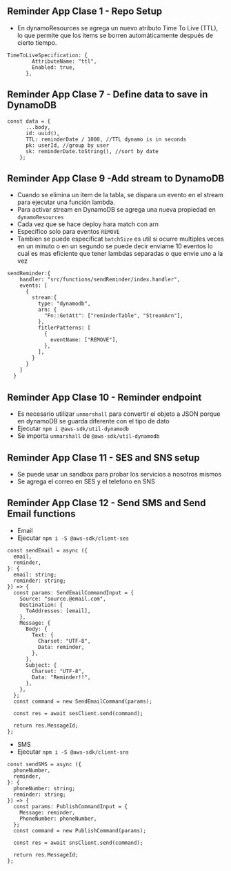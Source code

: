 ## Reminder App Clase 1 - Repo Setup

- En dynamoResources se agrega un nuevo atributo Time To Live (TTL), lo que permite que los items se borren automáticamente después de cierto tiempo.

```
TimeToLiveSpecification: {
        AttributeName: "ttl",
        Enabled: true,
      },
```

## Reminder App Clase 7 - Define data to save in DynamoDB

```
const data = {
      ...body,
      id: uuid(),
      TTL: reminderDate / 1000, //TTL dynamo is in seconds
      pk: userId, //group by user
      sk: reminderDate.toString(), //sort by date
    };
```

## Reminder App Clase 9 -Add stream to DynamoDB

- Cuando se elimina un item de la tabla, se dispara un evento en el stream para ejecutar una función lambda.
- Para activar stream en DynamoDB se agrega una nueva propiedad en `dynamoResources`
- Cada vez que se hace deploy hara match con arn
- Específico solo para eventos `REMOVE`
- Tambien se puede especificat `batchSize` es util si ocurre multiples veces en un minuto o en un segundo se puede decir enviame 10 eventos  lo cual es mas eficiente que tener lambdas separadas o que envie uno a la vez
```
sendReminder:{
    handler: "src/functions/sendReminder/index.handler",
    events: [
      {
        stream:{
          type: "dynamodb",
          arn: {
            "Fn::GetAtt": ["reminderTable", "StreamArn"],
          },
          fitlerPatterns: [
            {
              eventName: ["REMOVE"],
            },
          ],
        }
      }
    ]
  }
```

## Reminder App Clase 10 - Reminder endpoint
- Es necesario utilizar `unmarshall` para convertir el objeto a JSON porque en dynamoDB se guarda diferente con el tipo de dato
- Ejecutar `npm i @aws-sdk/util-dynamodb`
- Se importa `unmarshall` de `@aws-sdk/util-dynamodb`

## Reminder App Clase 11 - SES and SNS setup
- Se puede usar un sandbox para probar los servicios a nosotros mismos
- Se agrega el correo en SES y el telefono en SNS

## Reminder App Clase 12 - Send SMS and Send Email functions
- Email
- Ejecutar `npm i -S @aws-sdk/client-ses`
```
const sendEmail = async ({
  email,
  reminder,
}: {
  email: string;
  reminder: string;
}) => {
  const params: SendEmailCommandInput = {
    Source: "source.@email.com",
    Destination: {
      ToAddresses: [email],
    },
    Message: {
      Body: {
        Text: {
          Charset: "UTF-8",
          Data: reminder,
        },
      },
      Subject: {
        Charset: "UTF-8",
        Data: "Reminder!!",
      },
    },
  };
  const command = new SendEmailCommand(params);

  const res = await sesClient.send(command);

  return res.MessageId;
};
```

- SMS
- Ejecutar `npm i -S @aws-sdk/client-sns`
```
const sendSMS = async ({
  phoneNumber,
  reminder,
}: {
  phoneNumber: string;
  reminder: string;
}) => {
  const params: PublishCommandInput = {
    Message: reminder,
    PhoneNumber: phoneNumber,
  };
  const command = new PublishCommand(params);

  const res = await snsClient.send(command);

  return res.MessageId;
};
```
